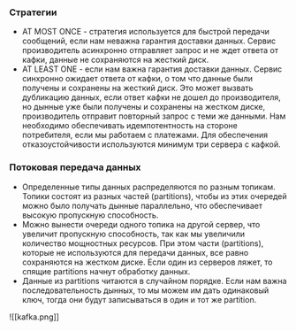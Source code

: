 ### Стратегии
- AT MOST ONCE - стратегия используется для быстрой передачи сообщений, если нам неважна гарантия доставки данных. Сервис производитель асинхронно отправляет запрос и не ждет ответа от кафки, данные не сохраняются на жесткий диск.
- AT LEAST ONE - если нам важна гарантия доставки данных. Сервис синхронно ожидает ответа от кафки, о том что данные были получены и сохранены на жесткий диск. Это может вызвать дубликацию данных, если ответ кафки не дошел до производителя, но дынные уже были получены и сохранены на жестком диске, производитель отправит повторный запрос с теми же данными. Нам необходимо обеспечивать идемпотентность на стороне потребителя, если мы работаем с платежами. Для обеспечения отказоустойчивости используются минимум три сервера с кафкой.
### Потоковая передача данных
- Определенные типы данных распределяются по разным топикам. Топики состоят из разных частей (partitions), чтобы из этих очередей можно было получать дынные параллельно, что обеспечивает высокую пропускную способность.
- Можно вынести очереди одного топика на другой сервер, что увеличит пропускную способность, так как мы увеличили количество мощностных ресурсов. При этом части (partitions), которые не используются для передачи данных, все равно сохраняются на жестком диске. Если один из серверов ляжет, то спящие partitions начнут обработку данных.
- Данные из partitions читаются в случайном порядке. Если нам важна последовательность дынных, то мы можем им дать одинаковый ключ, тогда они будут записываться в один и тот же partition.

![[kafka.png]]
